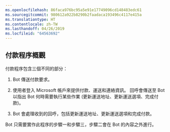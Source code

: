 ```yaml
---
ms.openlocfilehash: 86faca976bc95a5e91e17749096cd148483edc61
ms.sourcegitcommit: 980612a922b8290b2faadaca193496c4117e415a
ms.translationtype: HT
ms.contentlocale: zh-TW
ms.lasthandoff: 04/26/2019
ms.locfileid: "64563692"
---
```

## <a name="payment-process-overview"></a>付款程序概觀

付款程序包含三個不同的部分：

1. Bot 傳送付款要求。

2. 使用者登入 Microsoft 帳戶來提供付款、運送和連絡資訊。 回呼會傳送至 Bot 以指出 Bot 何時需要執行某些作業 (更新運送地址、更新運送選項、完成付款)。

3. Bot 會處理收到的回呼，包括更新運送地址、更新運送選項和完成付款。 

Bot 只需要實作此程序的步驟一和步驟三，步驟二會在 Bot 的內容之外進行。 
